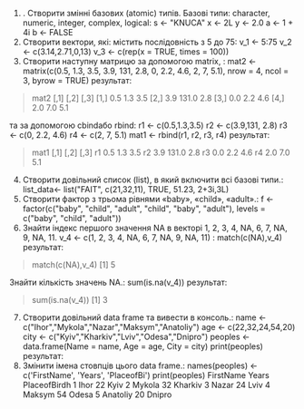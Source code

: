 1. . Створити змінні базових (atomic) типів. Базові типи: character, numeric, 
integer, complex, logical:
s <- "KNUCA"
x <- 2L
y <- 2.0
a <- 1 + 4i
b <- FALSE
2. Створити вектори, які: містить послідовність з 5 до 75: 
v_1 <- 5:75
v_2 <- c(3.14,2.71,0,13)
v_3 <- c(rep(x = TRUE, times = 100))
3. Створити наступну матрицю за допомогою matrix, :
mat2 <- matrix(c(0.5, 1.3, 3.5, 3.9, 131, 2.8, 0, 2.2, 4.6, 2, 7, 5.1), nrow = 4, ncol = 3, byrow = TRUE)
результат:
> mat2
     [,1]  [,2] [,3]
[1,]  0.5   1.3  3.5
[2,]  3.9 131.0  2.8
[3,]  0.0   2.2  4.6
[4,]  2.0   7.0  5.1
> 
та за допомогою cbindабо rbind:
r1 <- c(0.5,1.3,3.5)
r2 <- c(3.9,131, 2.8)
r3 <- c(0, 2.2, 4.6)
r4 <- c(2, 7, 5.1)
mat1 <- rbind(r1, r2, r3, r4)
результат:
> mat1
   [,1]  [,2] [,3]
r1  0.5   1.3  3.5
r2  3.9 131.0  2.8
r3  0.0   2.2  4.6
r4  2.0   7.0  5.1
> 

4. Створити довільний список (list), в який включити всі базові типи.:
list_data<- list("FAIT", c(21,32,11), TRUE, 51.23, 2+3i,3L)
5. Створити фактор з трьома рівнями «baby», «child», «adult».:
f <- factor(c("baby", "child", "adult", "child", "baby", "adult"), 
            levels = c("baby", "child", "adult"))
6. Знайти індекс першого значення NA в векторі 1, 2, 3, 4, NA, 6, 7, NA, 9, NA, 11. 
v_4 <- c(1, 2, 3, 4, NA, 6, 7, NA, 9, NA, 11) :
match(c(NA),v_4)
результат:
> match(c(NA),v_4)
[1] 5
> 
Знайти кількість значень NA.:
sum(is.na(v_4))
результат:
> sum(is.na(v_4))
[1] 3
> 
7. Створити довільний data frame та вивести в консоль.:
name <- c("Ihor","Mykola","Nazar","Maksym","Anatoliy")
age <- c(22,32,24,54,20)
city <- c("Kyiv","Kharkiv","Lviv","Odesa","Dnipro")
peoples <- data.frame(Name = name, Age = age, City = city)
print(peoples)
результат:
8. Змінити імена стовпців цього data frame.:
names(peoples) <- c('FirstName', 'Years', 'PlaceofBi')
print(peoples)
 FirstName Years PlaceofBirdh
1      Ihor    22         Kyiv
2    Mykola    32      Kharkiv
3     Nazar    24         Lviv
4    Maksym    54        Odesa
5  Anatoliy    20       Dnipro
> 
